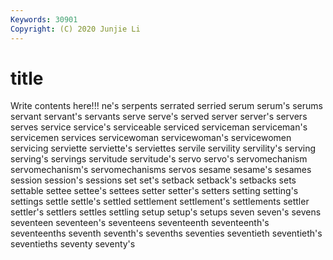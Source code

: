 ```yaml
---
Keywords: 30901
Copyright: (C) 2020 Junjie Li
---
```


# title

Write contents here!!!
ne's
serpents 
serrated 
serried 
serum 
serum's 
serums 
servant 
servant's 
servants 
serve
serve's 
served 
server 
server's 
servers 
serves 
service 
service's 
serviceable 
serviced
serviceman 
serviceman's 
servicemen 
services 
servicewoman 
servicewoman's 
servicewomen 
servicing 
serviette 
serviette's
serviettes 
servile 
servility 
servility's 
serving 
serving's 
servings 
servitude 
servitude's 
servo
servo's 
servomechanism 
servomechanism's 
servomechanisms 
servos 
sesame 
sesame's 
sesames 
session 
session's
sessions 
set 
set's 
setback 
setback's 
setbacks 
sets 
settable 
settee 
settee's
settees 
setter 
setter's 
setters 
setting 
setting's 
settings 
settle 
settle's 
settled
settlement 
settlement's 
settlements 
settler 
settler's 
settlers 
settles 
settling 
setup 
setup's
setups 
seven 
seven's 
sevens 
seventeen 
seventeen's 
seventeens 
seventeenth 
seventeenth's 
seventeenths
seventh 
seventh's 
sevenths 
seventies 
seventieth 
seventieth's 
seventieths 
seventy 
seventy's 
